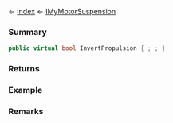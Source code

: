 ← [Index](Api-Index) ← [IMyMotorSuspension](Sandbox.ModAPI.Ingame.IMyMotorSuspension)

### Summary

```csharp
public virtual bool InvertPropulsion { ; ; }
```

### Returns

### Example

### Remarks

